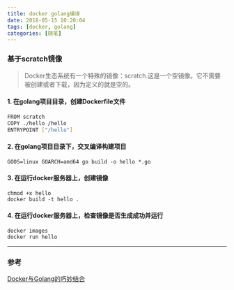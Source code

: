 ```yaml
---
title: docker golang编译
date: 2018-05-15 10:20:04
tags: [docker, golang]
categories: [随笔]
---
```


### 基于scratch镜像

> Docker生态系统有一个特殊的镜像：scratch.这是一个空镜像。它不需要被创建或者下载，因为定义的就是空的。

#### 1. 在golang项目目录，创建Dockerfile文件

```bash
FROM scratch
COPY ./hello /hello
ENTRYPOINT ["/hello"]
```

#### 2. 在golang项目目录下，交叉编译构建项目

```
GOOS=linux GOARCH=amd64 go build -o hello *.go
```

#### 3. 在运行docker服务器上，创建镜像

```
chmod +x hello
docker build -t hello .
```

#### 4. 在运行docker服务器上，检查镜像是否生成成功并运行

```
docker images
docker run hello
```

----

### 参考

[Docker与Golang的巧妙结合](http://dockone.io/article/1712)